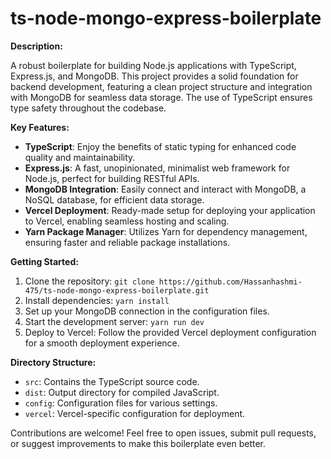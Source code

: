 ﻿# ts-node-mongo-express-boilerplate


**Description:**

A robust boilerplate for building Node.js applications with TypeScript, Express.js, and MongoDB. This project provides a solid foundation for backend development, featuring a clean project structure and integration with MongoDB for seamless data storage. The use of TypeScript ensures type safety throughout the codebase.

**Key Features:**
- **TypeScript**: Enjoy the benefits of static typing for enhanced code quality and maintainability.
- **Express.js**: A fast, unopinionated, minimalist web framework for Node.js, perfect for building RESTful APIs.
- **MongoDB Integration**: Easily connect and interact with MongoDB, a NoSQL database, for efficient data storage.
- **Vercel Deployment**: Ready-made setup for deploying your application to Vercel, enabling seamless hosting and scaling.
- **Yarn Package Manager**: Utilizes Yarn for dependency management, ensuring faster and reliable package installations.

**Getting Started:**
1. Clone the repository: `git clone https://github.com/Hassanhashmi-475/ts-node-mongo-express-boilerplate.git`
2. Install dependencies: `yarn install`
3. Set up your MongoDB connection in the configuration files.
4. Start the development server: `yarn run dev`
5. Deploy to Vercel: Follow the provided Vercel deployment configuration for a smooth deployment experience.

**Directory Structure:**
- `src`: Contains the TypeScript source code.
- `dist`: Output directory for compiled JavaScript.
- `config`: Configuration files for various settings.
- `vercel`: Vercel-specific configuration for deployment.

Contributions are welcome! Feel free to open issues, submit pull requests, or suggest improvements to make this boilerplate even better.



